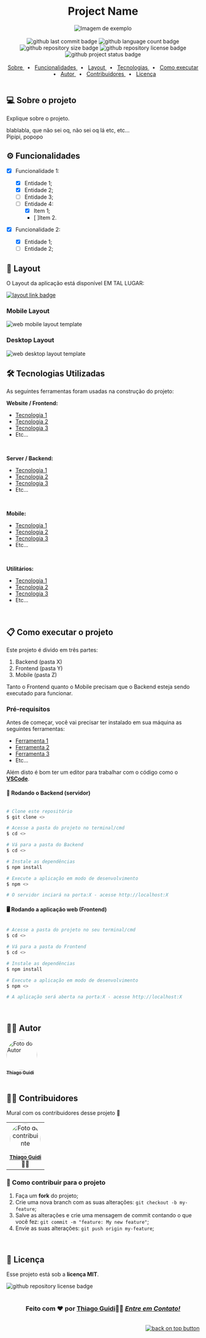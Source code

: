<h1 id="topo" align="center">Project Name</h1>

<div align="center">
<img src="./.github/" alt="Imagem de exemplo">
</div>

<br>

<div align="center">
<img src="https://img.shields.io/github/last-commit/thiagoguidi1/user-registration?color=blue" alt="github last commit badge">
<img src="https://img.shields.io/github/languages/count/thiagoguidi1/user-registration" alt="github language count badge">
<img src="https://img.shields.io/github/repo-size/thiagoguidi1/user-registration" alt="github repository size badge">
<img src="https://img.shields.io/github/license/thiagoguidi1/user-registration" alt="github repository license badge">
<img src="https://img.shields.io/badge/status-in%20development-green" alt="github project status badge">
</div>

<br>

<div align="center">
<a href="#sobre">Sobre </a>&nbsp;&nbsp;•&nbsp;&nbsp;
<a href="#funcionalidades">Funcionalidades </a>&nbsp;&nbsp;•&nbsp;&nbsp;
<a href="#layout">Layout </a>&nbsp;&nbsp;•&nbsp;&nbsp;
<a href="#tecnologias">Tecnologias </a>&nbsp;&nbsp;•&nbsp;&nbsp;
<a href="#comoexecutar">Como executar </a>&nbsp;&nbsp;•&nbsp;&nbsp;
<a href="#autor">Autor </a>&nbsp;&nbsp;•&nbsp;&nbsp;
<a href="#contribuidores">Contribuidores </a>&nbsp;&nbsp;•&nbsp;&nbsp;
<a href="#licenca">Licença </a>
</div>

<br>

<div id="sobre">
<h2>💻 Sobre o projeto</h1>
<p>
Explique sobre o projeto.

blablabla, que não sei oq, não sei oq lá etc, etc...
<br>
Pipipi, popopo

</p>
</div>

<div id="funcionalidades">
<h2>⚙️ Funcionalidades</h2>

- [x] Funcionalidade 1:

  - [x] Entidade 1;
  - [x] Entidade 2;
  - [ ] Entidade 3;
  - [ ] Entidade 4:
    - [x] Item 1;
    - [ ]Item 2.

- [x] Funcionalidade 2:
  - [x] Entidade 1;
  - [ ] Entidade 2;

</div>

<div id="layout">
<h2>🎨 Layout</h2>
<p>O Layout da aplicação está disponível EM TAL LUGAR:</p>

<a href="">
  <img src="https://img.shields.io/badge/Acessar%20Layout%20-Tal%20Lugar-%2304D361" alt="layout link badge">
</a>

<h3>Mobile Layout</h3>
<img src="./.github/" alt="web mobile layout template">

<br>

<h3>Desktop Layout</h3>
<img src="./.github/" alt="web desktop layout template">

</div>

<div id="tecnologias">
<h2>🛠 Tecnologias Utilizadas</h2>
<p>As seguintes ferramentas foram usadas na construção do projeto:</p>
<p><strong>Website / Frontend:</strong></p>
<ul>
  <li><a href="">Tecnologia 1</a></li>
  <li><a href="">Tecnologia 2</a></li>
  <li><a href="">Tecnologia 3</a></li>
  <li>Etc...</li>
</ul>
<br>
<p><strong>Server / Backend:</strong></p>
<ul>
  <li><a href="">Tecnologia 1</a></li>
  <li><a href="">Tecnologia 2</a></li>
  <li><a href="">Tecnologia 3</a></li>
  <li>Etc...</li>
</ul>
<br>
<p><strong>Mobile:</strong></p>
<ul>
  <li><a href="">Tecnologia 1</a></li>
  <li><a href="">Tecnologia 2</a></li>
  <li><a href="">Tecnologia 3</a></li>
  <li>Etc...</li>
</ul>
<br>
<p><strong>Utilitários:</strong></p>
<ul>
  <li><a href="">Tecnologia 1</a></li>
  <li><a href="">Tecnologia 2</a></li>
  <li><a href="">Tecnologia 3</a></li>
  <li>Etc...</li>
</ul>

</div>

<br>

<div id="comoexecutar">
<h2>📋 Como executar o projeto</h2>
<p>Este projeto é divido em três partes:</p>
<ol>
  <li>Backend (pasta X)</li>
  <li>Frontend (pasta Y)</li>
  <li>Mobile (pasta Z)</li>
</ol>
<p>Tanto o Frontend quanto o Mobile precisam que o Backend esteja sendo executado para funcionar.</p>
<h3>Pré-requisitos</h3>
<p>Antes de começar, você vai precisar ter instalado em sua máquina as seguintes ferramentas:</p>
<ul>
  <li><a href="">Ferramenta 1</a></li>
  <li><a href="">Ferramenta 2</a></li>
  <li><a href="">Ferramenta 3</a></li>
  <li>Etc...</li>
</ul>
<p>Além disto é bom ter um editor para trabalhar com o código como o <strong><a href="https://code.visualstudio.com">VSCode</a></strong>.</p>

<h4>🧰 Rodando o Backend (servidor)</h4>

```bash

# Clone este repositório
$ git clone <>

# Acesse a pasta do projeto no terminal/cmd
$ cd <>

# Vá para a pasta do Backend
$ cd <>

# Instale as dependências
$ npm install

# Execute a aplicação em modo de desenvolvimento
$ npm <>

# O servidor inciará na porta:X - acesse http://localhost:X

```

<h4>🖥️ Rodando a aplicação web (Frontend)</h4>

```bash

# Acesse a pasta do projeto no seu terminal/cmd
$ cd <>

# Vá para a pasta do Frontend
$ cd <>

# Instale as dependências
$ npm install

# Execute a aplicação em modo de desenvolvimento
$ npm <>

# A aplicação será aberta na porta:X - acesse http://localhost:X

```

</div>

<br>

<div id="autor">
  <h2>🧙‍♂️ Autor</h2>
  
  </div>
  
  <a href="https://github.com/thiagoguidi1">
   <img style="border-radius: 50%;" src="https://github.com/thiagoguidi1.png" width="80px;" alt="Foto do Autor"/>
   <br>
   <sub><b>Thiago Guidi</b></sub></a> <a href="https://github.com/thiagoguidi1"></a>
   <br>

<br>

<div id="contribuidores">
<h2>👨‍💻 Contribuidores</h2>
<p>Mural com os contribuidores desse projeto 👏</p>
<table>
  <tr>
    <td align="center"><a href="https://github.com/thiagoguidi1"><img style="border-radius: 50%;" src="https://github.com/thiagoguidi1.png" width="80px;" alt="Foto do contribuinte"/></a><br/><sub><b><a href="https://github.com/thiagoguidi1">Thiago Guidi</a></b></sub><br/>👨‍💻</td>
  </tr>
</table>

<h3>💪 Como contribuir para o projeto</h3>
<ol>
  <li>Faça um <strong>fork</strong> do projeto;</li>
  <li> Crie uma nova branch com as suas alterações: <code>git checkout -b my-feature</code>;</li>
  <li>Salve as alterações e crie uma mensagem de commit contando o que você fez: <code>git commit -m "feature: My new feature"</code>;</li>
  <li>Envie as suas alterações: <code>git push origin my-feature</code>;</li>
</ol>
</div>

<br>

<div id="licenca">
<h2>📝 Licença</h2>
<p>Esse projeto está sob a <strong><a href="./LICENSE"></a>licença MIT</strong>.</p>
<img src="https://img.shields.io/github/license/thiagoguidi1/user-registration" alt="github repository license badge">
</div>

<br>
<div align="center">
  <h3>Feito com ❤️ por <a href="https://github.com/thiagoguidi1"><strong>Thiago Guidi</strong></a>👋🏽 <a href="https://www.linkedin.com/in/thiagoguidi/"><em>Entre em Contato!</em></a></h3>
</div>

<br>

<div align="end">
  <a href="#topo">
    <img src="https://img.shields.io/badge/Voltar%20ao%20topo-gray" alt="back on top button">
    </a>
</div>
